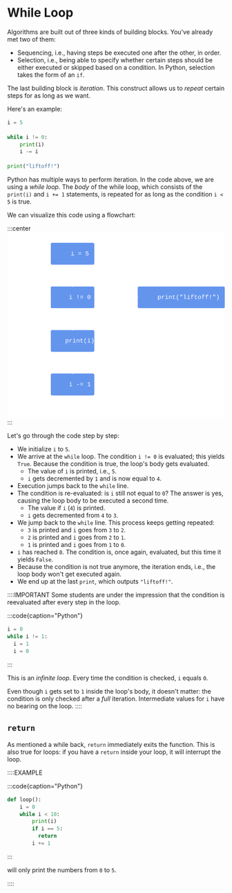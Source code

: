 # While Loop

Algorithms are built out of three kinds of building blocks.
You've already met two of them:

* Sequencing, i.e., having steps be executed one after the other, in order.
* Selection, i.e., being able to specify whether certain steps should be either executed or skipped based on a condition.
  In Python, selection takes the form of an `if`.

The last building block is *iteration*.
This construct allows us to *repeat* certain steps for as long as we want.

Here's an example:

```python
i = 5

while i != 0:
    print(i)
    i -= i

print("liftoff!")
```

Python has multiple ways to perform iteration.
In the code above, we are using a *while loop*.
The *body* of the while loop, which consists of the `print(i)` and `i += 1` statements, is repeated for as long as the condition `i < 5` is true.

We can visualize this code using a flowchart:

:::center
![While Loop](image-while.svg)
:::

Let's go through the code step by step:

* We initialize `i` to `5`.
* We arrive at the `while` loop.
  The condition `i != 0` is evaluated; this yields `True`.
  Because the condition is true, the loop's body gets evaluated.
  * The value of `i` is printed, i.e., `5`.
  * `i` gets decremented by `1` and is now equal to `4`.
* Execution jumps back to the `while` line.
* The condition is re-evaluated: is `i` still not equal to `0`?
  The answer is yes, causing the loop body to be executed a second time.
  * The value if `i` (`4`) is printed.
  * `i` gets decremented from `4` to `3`.
* We jump back to the `while` line.
  This process keeps getting repeated:
  * `3` is printed and `i` goes from `3` to `2`.
  * `2` is printed and `i` goes from `2` to `1`.
  * `1` is printed and `i` goes from `1` to `0`.
* `i` has reached `0`.
  The condition is, once again, evaluated, but this time it yields `False`.
* Because the condition is not true anymore, the iteration ends, i.e., the loop body won't get executed again.
* We end up at the last `print`, which outputs `"liftoff!"`.

::::IMPORTANT
Some students are under the impression that the condition is reevaluated after every step in the loop.

:::code{caption="Python"}

```python
i = 0
while i != 1:
  i = 1
  i = 0
```

:::

This is an *infinite loop*.
Every time the condition is checked, `i` equals `0`.

Even though `i` gets set to `1` inside the loop's body, it doesn't matter: the condition is only checked after a *full* iteration.
Intermediate values for `i` have no bearing on the loop.
::::

## `return`

As mentioned a while back, `return` immediately exits the function.
This is also true for loops: if you have a `return` inside your loop, it will interrupt the loop.

::::EXAMPLE

:::code{caption="Python"}

```python
def loop():
    i = 0
    while i < 10:
        print(i)
        if i == 5:
          return
        i += 1
```

:::

will only print the numbers from `0` to `5`.

::::
